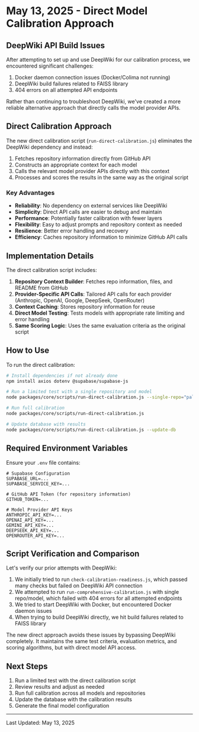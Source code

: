 # May 13, 2025 - Direct Model Calibration Approach

## DeepWiki API Build Issues

After attempting to set up and use DeepWiki for our calibration process, we encountered significant challenges:

1. Docker daemon connection issues (Docker/Colima not running)
2. DeepWiki build failures related to FAISS library
3. 404 errors on all attempted API endpoints

Rather than continuing to troubleshoot DeepWiki, we've created a more reliable alternative approach that directly calls the model provider APIs.

## Direct Calibration Approach

The new direct calibration script (`run-direct-calibration.js`) eliminates the DeepWiki dependency and instead:

1. Fetches repository information directly from GitHub API
2. Constructs an appropriate context for each model
3. Calls the relevant model provider APIs directly with this context
4. Processes and scores the results in the same way as the original script

### Key Advantages

- **Reliability**: No dependency on external services like DeepWiki
- **Simplicity**: Direct API calls are easier to debug and maintain
- **Performance**: Potentially faster calibration with fewer layers
- **Flexibility**: Easy to adjust prompts and repository context as needed
- **Resilience**: Better error handling and recovery
- **Efficiency**: Caches repository information to minimize GitHub API calls

## Implementation Details

The direct calibration script includes:

1. **Repository Context Builder**: Fetches repo information, files, and README from GitHub
2. **Provider-Specific API Calls**: Tailored API calls for each provider (Anthropic, OpenAI, Google, DeepSeek, OpenRouter)
3. **Context Caching**: Stores repository information for reuse
4. **Direct Model Testing**: Tests models with appropriate rate limiting and error handling
5. **Same Scoring Logic**: Uses the same evaluation criteria as the original script

## How to Use

To run the direct calibration:

```bash
# Install dependencies if not already done
npm install axios dotenv @supabase/supabase-js

# Run a limited test with a single repository and model
node packages/core/scripts/run-direct-calibration.js --single-repo="pallets/flask" --single-model="anthropic/claude-3-7-sonnet"

# Run full calibration
node packages/core/scripts/run-direct-calibration.js

# Update database with results
node packages/core/scripts/run-direct-calibration.js --update-db
```

## Required Environment Variables

Ensure your `.env` file contains:

```
# Supabase Configuration
SUPABASE_URL=...
SUPABASE_SERVICE_KEY=...

# GitHub API Token (for repository information)
GITHUB_TOKEN=...

# Model Provider API Keys
ANTHROPIC_API_KEY=...
OPENAI_API_KEY=...
GEMINI_API_KEY=...
DEEPSEEK_API_KEY=...
OPENROUTER_API_KEY=...
```

## Script Verification and Comparison

Let's verify our prior attempts with DeepWiki:

1. We initially tried to run `check-calibration-readiness.js`, which passed many checks but failed on DeepWiki API connection
2. We attempted to run `run-comprehensive-calibration.js` with single repo/model, which failed with 404 errors for all attempted endpoints
3. We tried to start DeepWiki with Docker, but encountered Docker daemon issues
4. When trying to build DeepWiki directly, we hit build failures related to FAISS library

The new direct approach avoids these issues by bypassing DeepWiki completely. It maintains the same test criteria, evaluation metrics, and scoring algorithms, but with direct model API access.

## Next Steps

1. Run a limited test with the direct calibration script
2. Review results and adjust as needed
3. Run full calibration across all models and repositories
4. Update the database with the calibration results
5. Generate the final model configuration

---

Last Updated: May 13, 2025
